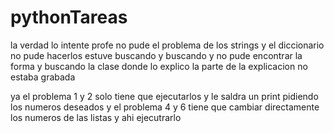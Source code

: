# pythonTareas

la verdad lo intente profe no pude el problema de los strings y el diccionario no pude hacerlos estuve buscando y buscando y no pude encontrar la forma y buscando la clase donde lo explico la parte de la explicacion no estaba grabada

ya el problema 1 y 2 solo tiene que ejecutarlos y le saldra un print pidiendo los numeros deseados
y el problema 4 y 6 tiene que cambiar directamente los numeros de las listas y ahi ejecutrarlo 
